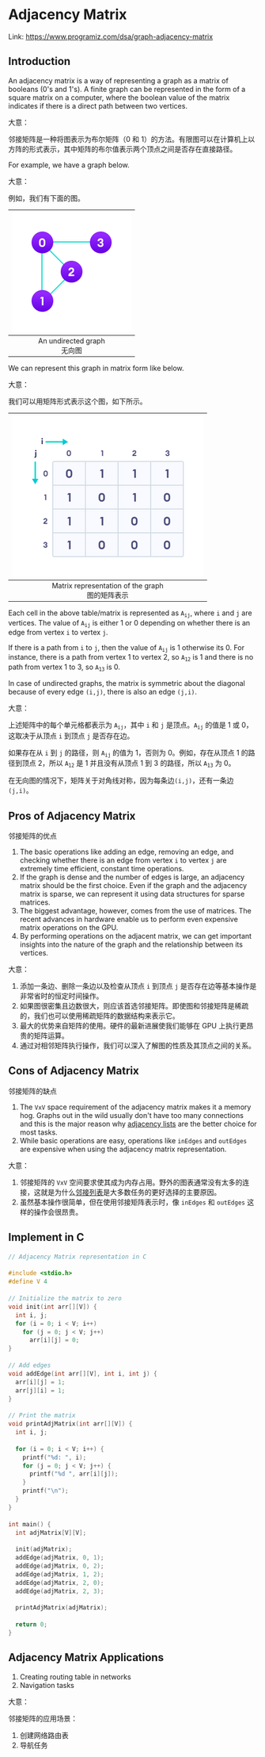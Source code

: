# Adjacency Matrix



Link: https://www.programiz.com/dsa/graph-adjacency-matrix





## Introduction

An adjacency matrix is a way of representing a graph as a matrix of booleans (0's and 1's). A finite graph can be represented in the form of a square matrix on a computer, where the boolean value of the matrix indicates if there is a direct path between two vertices.

大意：

邻接矩阵是一种将图表示为布尔矩阵（0 和 1）的方法。有限图可以在计算机上以方阵的形式表示，其中矩阵的布尔值表示两个顶点之间是否存在直接路径。



For example, we have a graph below.

大意：

例如，我们有下面的图。

| <img src="3.Adjacency Matrix.assets/adjacency-matrix-graph.png" alt="An undirected graph" style="zoom:50%;" /> |
| :----------------------------------------------------------: |
|               An undirected graph<br />无向图                |



We can represent this graph in matrix form like below.

大意：

我们可以用矩阵形式表示这个图，如下所示。

| <img src="3.Adjacency Matrix.assets/adjacency-matrix-representation_1.png" alt="Matrix representation of the graph" style="zoom:50%;" /> |
| :----------------------------------------------------------: |
|     Matrix representation of the graph<br />图的矩阵表示     |



Each cell in the above table/matrix is represented as <code>A<sub>ij</sub></code>, where `i` and `j` are vertices. The value of <code>A<sub>ij</sub></code> is either 1 or 0 depending on whether there is an edge from vertex `i` to vertex `j`.

If there is a path from `i` to `j`, then the value of <code>A<sub>ij</sub></code> is 1 otherwise its 0. For instance, there is a path from vertex 1 to vertex 2, so <code>A<sub>12</sub></code> is 1 and there is no path from vertex 1 to 3, so <code>A<sub>13</sub></code> is 0.

In case of undirected graphs, the matrix is symmetric about the diagonal because of every edge `(i,j)`, there is also an edge `(j,i)`.

大意：

上述矩阵中的每个单元格都表示为 <code>A<sub>ij</sub></code>，其中 `i` 和 `j` 是顶点。<code>A<sub>ij</sub></code> 的值是 1 或 0，这取决于从顶点 `i` 到顶点 `j` 是否存在边。

如果存在从 `i` 到 `j` 的路径，则 <code>A<sub>ij</sub></code> 的值为 1，否则为 0。例如，存在从顶点 1 的路径到顶点 2，所以 <code>A<sub>12</sub></code> 是 1 并且没有从顶点 1 到 3 的路径，所以 <code>A<sub>13</sub></code > 为 0。

在无向图的情况下，矩阵关于对角线对称，因为每条边`(i,j)`，还有一条边`(j,i)`。





## Pros of Adjacency Matrix

邻接矩阵的优点

1.  The basic operations like adding an edge, removing an edge, and checking whether there is an edge from vertex `i` to vertex `j` are extremely time efficient, constant time operations.
2.  If the graph is dense and the number of edges is large, an adjacency matrix should be the first choice. Even if the graph and the adjacency matrix is sparse, we can represent it using data structures for sparse matrices.
3.  The biggest advantage, however, comes from the use of matrices. The recent advances in hardware enable us to perform even expensive matrix operations on the GPU.
4.  By performing operations on the adjacent matrix, we can get important insights into the nature of the graph and the relationship between its vertices.

大意：

1.  添加一条边、删除一条边以及检查从顶点 `i` 到顶点 `j` 是否存在边等基本操作是非常省时的恒定时间操作。
2.  如果图很密集且边数很大，则应该首选邻接矩阵。即使图和邻接矩阵是稀疏的，我们也可以使用稀疏矩阵的数据结构来表示它。
3.  最大的优势来自矩阵的使用。硬件的最新进展使我们能够在 GPU 上执行更昂贵的矩阵运算。
4.  通过对相邻矩阵执行操作，我们可以深入了解图的性质及其顶点之间的关系。





## Cons of Adjacency Matrix

邻接矩阵的缺点

1.  The `VxV` space requirement of the adjacency matrix makes it a memory hog. Graphs out in the wild usually don't have too many connections and this is the major reason why [adjacency lists](https://www.programiz.com/dsa/graph-adjacency-list) are the better choice for most tasks.
2.  While basic operations are easy, operations like `inEdges` and `outEdges` are expensive when using the adjacency matrix representation.

大意：

1.  邻接矩阵的 `VxV` 空间要求使其成为内存占用。野外的图表通常没有太多的连接，这就是为什么[邻接列表](https://www.programiz.com/dsa/graph-adjacency-list)是大多数任务的更好选择的主要原因。
2.  虽然基本操作很简单，但在使用邻接矩阵表示时，像 `inEdges` 和 `outEdges` 这样的操作会很昂贵。





## Implement in C
```c
// Adjacency Matrix representation in C

#include <stdio.h>
#define V 4

// Initialize the matrix to zero
void init(int arr[][V]) {
  int i, j;
  for (i = 0; i < V; i++)
    for (j = 0; j < V; j++)
      arr[i][j] = 0;
}

// Add edges
void addEdge(int arr[][V], int i, int j) {
  arr[i][j] = 1;
  arr[j][i] = 1;
}

// Print the matrix
void printAdjMatrix(int arr[][V]) {
  int i, j;

  for (i = 0; i < V; i++) {
    printf("%d: ", i);
    for (j = 0; j < V; j++) {
      printf("%d ", arr[i][j]);
    }
    printf("\n");
  }
}

int main() {
  int adjMatrix[V][V];

  init(adjMatrix);
  addEdge(adjMatrix, 0, 1);
  addEdge(adjMatrix, 0, 2);
  addEdge(adjMatrix, 1, 2);
  addEdge(adjMatrix, 2, 0);
  addEdge(adjMatrix, 2, 3);

  printAdjMatrix(adjMatrix);

  return 0;
}
```





## Adjacency Matrix Applications

1.  Creating routing table in networks
2.  Navigation tasks

大意：

邻接矩阵的应用场景：

1.  创建网络路由表
2.  导航任务